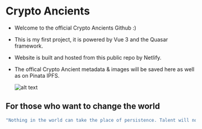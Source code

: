 # Crypto Ancients 

 * Welcome to the official Crypto Ancients Github :) 

 * This is my first project, it is powered by Vue 3 and the Quasar framework. 

 * Website is built and hosted from this public repo by Netlify.

 * The offical Crypto Ancient metadata & images will be saved here as well as on Pinata IPFS. 

    ![alt text](https://cryptoancients.io/images/4167.png)

## For those who want to change the world
```bash
"Nothing in the world can take the place of persistence. Talent will not; nothing is more common than unsuccessful men with talent. Genius will not; unrewarded genius is almost a proverb. Education will not; the world is full of educated derelicts. Persistence and determination are omnipotent." - Calvin Coolidge
```
